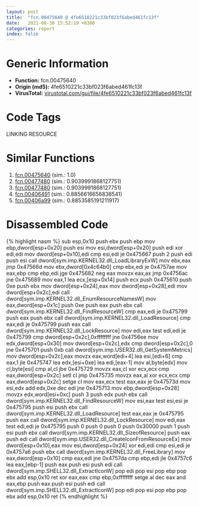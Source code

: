 ```yaml
---
layout: post
title:  "fcn.00475640 @ 4fe6510221c33bf023f6abed461fc13f"
date:   2021-08-30 15:52:19 +0300
categories: report
index: false
---
```


# Generic Information
- **Function:** fcn.00475640
- **Origin (md5):** 4fe6510221c33bf023f6abed461fc13f
- **VirusTotal:** [virustotal.com/gui/file/4fe6510221c33bf023f6abed461fc13f][virustotal_ref]

# Code Tags
<span class="tag" id="LINKING">LINKING</span>
<span class="tag" id="RESOURCE">RESOURCE</span>


# Similar Functions

1. [fcn.00475640][similar_1_ref] (sim.: 1.0)
2. [fcn.00477480][similar_2_ref] (sim.: 0.9039991868127751)
3. [fcn.00477480][similar_3_ref] (sim.: 0.9039991868127751)
4. [fcn.00406491][similar_4_ref] (sim.: 0.8856616656838541)
5. [fcn.00406a99][similar_5_ref] (sim.: 0.8853585191211917)


# Disassembled Code

{% highlight nasm %}
sub esp,0x10
push ebx
push ebp
mov ebp,dword[esp+0x20]
push esi
mov esi,dword[esp+0x20]
push edi
xor edi,edi
mov dword[esp+0x10],edi
cmp esi,edi
je 0x475667
push 2
push edi
push esi
call dword[sym.imp.KERNEL32.dll_LoadLibraryExW]
mov ebx,eax
jmp 0x47566d
mov ebx,dword[0x4c64b0]
cmp ebx,edi
je 0x4757ae
mov eax,ebp
cmp ebp,edi
jge 0x475682
neg eax
movzx eax,ax
jmp 0x4756ac
jne 0x475689
mov eax,1
lea ecx,[esp+0x14]
push ecx
push 0x475610
push 0xe
push ebx
mov dword[esp+0x24],eax
mov dword[esp+0x28],edi
mov dword[esp+0x2c],edi
call dword[sym.imp.KERNEL32.dll_EnumResourceNamesW]
mov eax,dword[esp+0x1c]
push 0xe
push eax
push ebx
call dword[sym.imp.KERNEL32.dll_FindResourceW]
cmp eax,edi
je 0x475799
push eax
push ebx
call dword[sym.imp.KERNEL32.dll_LoadResource]
cmp eax,edi
je 0x475799
push eax
call dword[sym.imp.KERNEL32.dll_LockResource]
mov edi,eax
test edi,edi
je 0x475799
cmp dword[esp+0x2c],0xffffffff
jne 0x4756ee
mov edx,dword[esp+0x30]
mov dword[esp+0x2c],edx
cmp dword[esp+0x2c],0
jne 0x475701
push 0xb
call dword[sym.imp.USER32.dll_GetSystemMetrics]
mov dword[esp+0x2c],eax
movzx eax,word[edi+4]
lea esi,[edi+6]
cmp eax,1
jle 0x475747
lea edx,[esi+0xe]
lea edi,[eax-1]
mov al,byte[edx]
mov cl,byte[esi]
cmp al,cl
jbe 0x475729
movzx eax,cl
xor ecx,ecx
cmp eax,dword[esp+0x2c]
setl cl
jmp 0x475735
movzx eax,al
xor ecx,ecx
cmp eax,dword[esp+0x2c]
setge cl
mov eax,ecx
test eax,eax
je 0x47573d
mov esi,edx
add edx,0xe
dec edi
jne 0x475713
mov ebp,dword[esp+0x28]
movzx edx,word[esi+0xc]
push 3
push edx
push ebx
call dword[sym.imp.KERNEL32.dll_FindResourceW]
mov esi,eax
test esi,esi
je 0x475795
push esi
push ebx
call dword[sym.imp.KERNEL32.dll_LoadResource]
test eax,eax
je 0x475795
push eax
call dword[sym.imp.KERNEL32.dll_LockResource]
mov edi,eax
test edi,edi
je 0x475795
push 0
push 0
push 0
push 0x30000
push 1
push esi
push ebx
call dword[sym.imp.KERNEL32.dll_SizeofResource]
push eax
push edi
call dword[sym.imp.USER32.dll_CreateIconFromResourceEx]
mov dword[esp+0x10],eax
mov esi,dword[esp+0x24]
xor edi,edi
cmp esi,edi
je 0x4757a6
push ebx
call dword[sym.imp.KERNEL32.dll_FreeLibrary]
mov eax,dword[esp+0x10]
cmp eax,edi
jne 0x4757da
cmp ebp,edi
jle 0x4757c6
lea eax,[ebp-1]
push eax
push esi
push edi
call dword[sym.imp.SHELL32.dll_ExtractIconW]
pop edi
pop esi
pop ebp
pop ebx
add esp,0x10
ret 
xor eax,eax
cmp ebp,0xffffffff
setge al
dec eax
and eax,ebp
push eax
push esi
push edi
call dword[sym.imp.SHELL32.dll_ExtractIconW]
pop edi
pop esi
pop ebp
pop ebx
add esp,0x10
ret 
{% endhighlight %}


[similar_1_ref]: /report/fcn.00475640@ec199daf84c7d2c754bb8d013dd4880e
[similar_2_ref]: /report/fcn.00477480@4fe6510221c33bf023f6abed461fc13f
[similar_3_ref]: /report/fcn.00477480@ec199daf84c7d2c754bb8d013dd4880e
[similar_4_ref]: /report/fcn.00406491@588e58b795d90bc66462e36cf410fee4
[similar_5_ref]: /report/fcn.00406a99@1d8332b04aa6cb42a2d139b9eba06ba1
[virustotal_ref]: https://www.virustotal.com/gui/file/4fe6510221c33bf023f6abed461fc13f